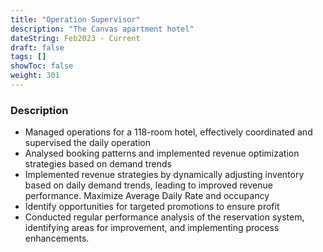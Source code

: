 ```yaml
---
title: "Operation Supervisor"
description: "The Canvas apartment hotel"
dateString: Feb2023 - Current
draft: false
tags: []
showToc: false
weight: 301
--- 
```


### Description

- Managed operations for a 118-room hotel, effectively coordinated and supervised the daily operation
- Analysed booking patterns and implemented revenue optimization strategies based on demand trends
- Implemented revenue strategies by dynamically adjusting inventory based on daily demand trends, leading to improved revenue performance. Maximize Average Daily Rate and occupancy
- Identify opportunities for targeted promotions to ensure profit
- Conducted regular performance analysis of the reservation system, identifying areas for improvement, and implementing process enhancements.